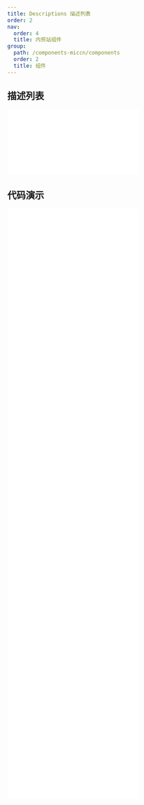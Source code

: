 ```yaml
---
title: Descriptions 描述列表
order: 2
nav:
  order: 4
  title: 内贸站组件
group:
  path: /components-miccn/components
  order: 2
  title: 组件
---
```


## 描述列表

<div>
<embed src="@docs-common/descriptions/index.md"></embed>
</div>
        
## 代码演示

<Row gutter=8>

  <Col span=24>
    
  <div class="code-box"><embed src="@abiz-rc-miccn/descriptions/demo/basic-descriptions-miccn.md"></embed></div>
          
  <div class="code-box"><embed src="@abiz-rc-miccn/descriptions/demo/border-descriptions-miccn.md"></embed></div>
          
  <div class="code-box"><embed src="@abiz-rc-miccn/descriptions/demo/text-descriptions-miccn.md"></embed></div>
          
  <div class="code-box"><embed src="@abiz-rc-miccn/descriptions/demo/size-descriptions-miccn.md"></embed></div>
          
  <div class="code-box"><embed src="@abiz-rc-miccn/descriptions/demo/responsive-descriptions-miccn.md"></embed></div>
          
  <div class="code-box"><embed src="@abiz-rc-miccn/descriptions/demo/vertical-descriptions-miccn.md"></embed></div>
          
  <div class="code-box"><embed src="@abiz-rc-miccn/descriptions/demo/vertical-border-descriptions-miccn.md"></embed></div>
          
  <div class="code-box"><embed src="@abiz-rc-miccn/descriptions/demo/style-descriptions-miccn.md"></embed></div>
          
  </Col>
          
</Row>
        
<div><embed src="@docs-common/descriptions/index-api.md"></embed><div>
        